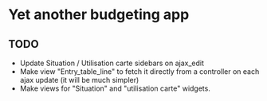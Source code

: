 # Yet another budgeting app

## TODO

- Update Situation / Utilisation carte sidebars on ajax_edit
- Make view "Entry_table_line" to fetch it directly from a controller on each ajax update (it will be much simpler)
- Make views for "Situation" and "utilisation carte" widgets.